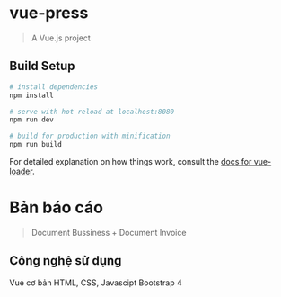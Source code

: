 # vue-press

> A Vue.js project

## Build Setup

``` bash
# install dependencies
npm install

# serve with hot reload at localhost:8080
npm run dev

# build for production with minification
npm run build
```

For detailed explanation on how things work, consult the [docs for vue-loader](http://vuejs.github.io/vue-loader).

# Bản báo cáo 
> Document Bussiness + Document Invoice
## Công nghệ sử dụng
 Vue cơ bản
 HTML, CSS, Javascipt
 Bootstrap 4
